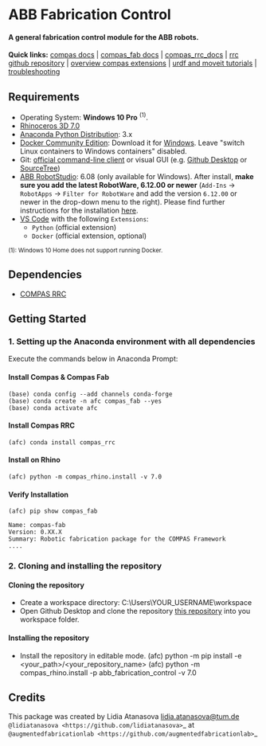 # ABB Fabrication Control

#### A general fabrication control module for the ABB robots.

**Quick links:** [compas docs](https://compas-dev.github.io/main/) | [compas_fab docs](https://gramaziokohler.github.io/compas_fab/latest/) | [compas_rrc_docs](https://compas-rrc.github.io/compas_rrc/latest/reference/index.html) | [rrc github repository](https://github.com/compas-rrc/compas_rrc) | [overview compas extensions](https://compas.dev/extensions.html) | [urdf and moveit tutorials](https://gramaziokohler.github.io/compas_fab/latest/examples/03_backends_ros/07_ros_create_urdf_ur5_with_measurement_tool.html) | [troubleshooting](#docker-troubleshooting)

## Requirements

* Operating System: **Windows 10 Pro** <sup>(1)</sup>.
* [Rhinoceros 3D 7.0](https://www.rhino3d.com/)
* [Anaconda Python Distribution](https://www.anaconda.com/download/): 3.x
* [Docker Community Edition](https://www.docker.com/get-started): Download it for [Windows](https://store.docker.com/editions/community/docker-ce-desktop-windows). Leave "switch Linux containers to Windows containers" disabled.
* Git: [official command-line client](https://git-scm.com/) or visual GUI (e.g. [Github Desktop](https://desktop.github.com/) or [SourceTree](https://www.sourcetreeapp.com/))
* [ABB RobotStudio](https://new.abb.com/products/robotics/robotstudio/downloads): 6.08 (only available for Windows). After install, **make sure you add the latest RobotWare, 6.12.00 or newer** (`Add-Ins` -> `RobotApps` -> `Filter for RobotWare` and add the version `6.12.00` or newer in the drop-down menu to the right). Please find further instructions for the installation [here](README_ROBOTSTUDIO.md).
* [VS Code](https://code.visualstudio.com/) with the following `Extensions`:
  * `Python` (official extension)
  * `Docker` (official extension, optional)

<sup>(1): Windows 10 Home does not support running Docker.</sup>

## Dependencies

* [COMPAS RRC](https://github.com/compas-rrc/compas_rrc)

## Getting Started

### 1. Setting up the Anaconda environment with all dependencies

Execute the commands below in Anaconda Prompt:

#### Install Compas & Compas Fab
 
    (base) conda config --add channels conda-forge
    (base) conda create -n afc compas_fab --yes
    (base) conda activate afc

#### Install Compas RRC

    (afc) conda install compas_rrc
    
#### Install on Rhino
    
    (afc) python -m compas_rhino.install -v 7.0
    
#### Verify Installation

    (afc) pip show compas_fab
    
    Name: compas-fab
    Version: 0.XX.X
    Summary: Robotic fabrication package for the COMPAS Framework
    ....
    
### 2. Cloning and installing the repository

#### Cloning the repository

* Create a workspace directory: C:\Users\YOUR_USERNAME\workspace
* Open Github Desktop and clone the repository [this repository](https://github.com/augmentedfabricationlab/abb_fabrication_control) into you workspace folder.

#### Installing the repository

* Install the repository in editable mode.
    (afc) python -m pip install -e <your_path>/<your_repository_name>
    (afc) python -m compas_rhino.install -p abb_fabrication_control -v 7.0

Credits
-------------

This package was created by Lidia Atanasova <lidia.atanasova@tum.de> `@lidiatanasova <https://github.com/lidiatanasova>`_ at `@augmentedfabricationlab <https://github.com/augmentedfabricationlab>`_
